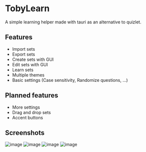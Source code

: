 # TobyLearn
A simple learning helper made with tauri as an alternative to quizlet.

## Features
- Import sets
- Export sets
- Create sets with GUI
- Edit sets with GUI
- Learn sets
- Multiple themes
- Basic settings (Case sensitivity, Randomize questions, ...)

## Planned features
- More settings
- Drag and drop sets
- Accent buttons

## Screenshots
![image](https://github.com/Zendard/TobyLearn/assets/72878733/f3f30173-7537-440d-9b35-1a1cde507d5f)
![image](https://github.com/Zendard/TobyLearn/assets/72878733/122f4248-d9a3-47f5-97e3-8d346b00a796)
![image](https://github.com/Zendard/TobyLearn/assets/72878733/c6aec32a-d885-44d1-8141-5308a8e7549e)
![image](https://github.com/Zendard/TobyLearn/assets/72878733/3db41649-9104-47ea-9bc8-f3550700a32b)
